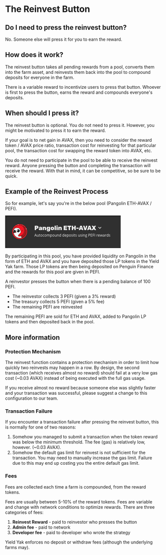 # The Reinvest Button

## Do I need to press the reinvest button?

No. Someone else will press it for you to earn the reward.

## How does it work?

The reinvest button takes all pending rewards from a pool, converts them into the farm asset, and reinvests them back into the pool to compound deposits for everyone in the farm.

There is a variable reward to incentivize users to press that button. Whoever is first to press the button, earns the reward and compounds everyone's deposits.

## When should I press it?

The reinvest button is optional. You do not need to press it. However, you might be motivated to press it to earn the reward.

If your goal is to net gain in AVAX, then you need to consider the reward token / AVAX price ratio, transaction cost for reinvesting for that particular pool, the transaction cost for swapping the reward token into AVAX, etc.

You do not need to participate in the pool to be able to receive the reinvest reward. Anyone pressing the button and completing the transaction will receive the reward. With that in mind, it can be competitive, so be sure to be quick.

## Example of the Reinvest Process

So for example, let's say you're in the below pool \(Pangolin ETH-AVAX / PEFI\). 

![](../.gitbook/assets/screen-shot-2021-05-14-at-9.06.18-pm.png)

By participating in this pool, you have provided liquidity on Pangolin in the form of ETH and AVAX and you have deposited those LP tokens in the Yield Yak farm. Those LP tokens are then being deposited on Penguin Finance and the rewards for this pool are given in PEFI.

A reinvestor presses the button when there is a pending balance of 100 PEFI.

* The reinvestor collects 3 PEFI \(given a 3% reward\)
* The treasury collects 5 PEFI \(given a 5% fee\)
* The remaining PEFI are reinvested

The remaining PEFI are sold for ETH and AVAX, added to Pangolin LP tokens and then deposited back in the pool.

## More information

### Protection Mechanism

The reinvest function contains a protection mechanism in order to limit how quickly two reinvests may happen in a row. By design, the second transaction \(which receives almost no reward\) should fail at a very low gas cost \(~0.03 AVAX\) instead of being executed with the full gas usage.

If you receive almost no reward because someone else was slightly faster and your transaction was successful, please suggest a change to this configuration to our team.

### Transaction Failure

If you encounter a transaction failure after pressing the reinvest button, this is normally for one of two reasons:

1. Somehow you managed to submit a transaction when the token reward was below the minimum threshold. The fee \(gas\) is relatively low, however. \(~0.03 AVAX\).
2. Somehow the default gas limit for reinvest is not sufficient for the transaction. You may need to manually increase the gas limit. Failure due to this may end up costing you the entire default gas limit.

### Fees

Fees are collected each time a farm is compounded, from the reward tokens.

Fees are usually between 5-10% of the reward tokens. Fees are variable and change with network conditions to optimize rewards. There are three categories of fees:

1. **Reinvest Reward** - paid to reinvestor who presses the button
2. **Admin fee** - paid to network
3. **Developer fee** - paid to developer who wrote the strategy

Yield Yak enforces no deposit or withdraw fees \(although the underlying farms may\).

  

